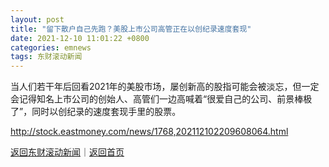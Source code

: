```yaml
---
layout: post
title: "留下散户自己先跑？美股上市公司高管正在以创纪录速度套现"
date: 2021-12-10 11:01:22 +0800
categories: emnews
tags: 东财滚动新闻
---
```


当人们若干年后回看2021年的美股市场，屡创新高的股指可能会被淡忘，但一定会记得知名上市公司的创始人、高管们一边高喊着“很爱自己的公司、前景棒极了”，同时以创纪录的速度套现手里的股票。

<http://stock.eastmoney.com/news/1768,202112102209608064.html>

[返回东财滚动新闻](//finews.withounder.com/emnews/)｜[返回首页](//finews.withounder.com/)